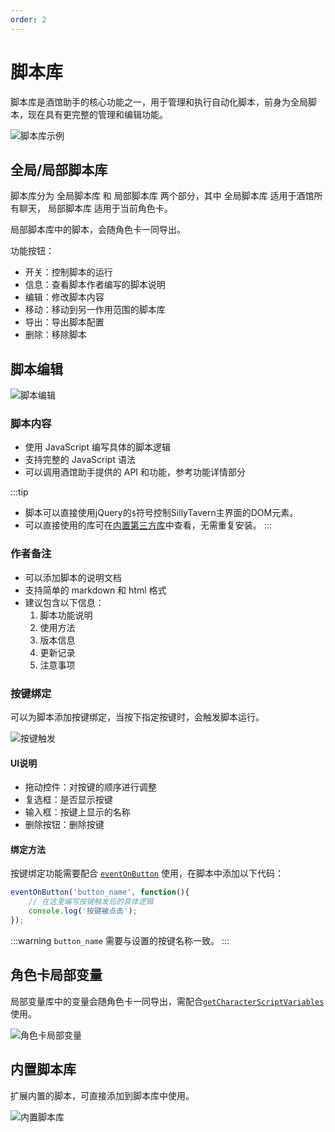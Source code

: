 ```yaml
---
order: 2
---
```

# 脚本库

脚本库是酒馆助手的核心功能之一，用于管理和执行自动化脚本，前身为全局脚本，现在具有更完整的管理和编辑功能。

![脚本库示例](/脚本库.jpg)

## 全局/局部脚本库

脚本库分为 全局脚本库 和 局部脚本库 两个部分，其中 全局脚本库 适用于酒馆所有聊天， 局部脚本库 适用于当前角色卡。

局部脚本库中的脚本，会随角色卡一同导出。

功能按钮：
  - 开关：控制脚本的运行
  - 信息：查看脚本作者编写的脚本说明
  - 编辑：修改脚本内容
  - 移动：移动到另一作用范围的脚本库
  - 导出：导出脚本配置
  - 删除：移除脚本

## 脚本编辑

![脚本编辑](/脚本编辑.jpg)

### 脚本内容

   - 使用 JavaScript 编写具体的脚本逻辑
   - 支持完整的 JavaScript 语法
   - 可以调用酒馆助手提供的 API 和功能，参考功能详情部分

:::tip
- 脚本可以直接使用jQuery的`$`符号控制SillyTavern主界面的DOM元素。
- 可以直接使用的库可在[内置第三方库](/guide/功能详情/其他辅助功能/内置第三方库)中查看，无需重复安装。
:::

### 作者备注
   - 可以添加脚本的说明文档
   - 支持简单的 markdown 和 html 格式
   - 建议包含以下信息：
     1. 脚本功能说明
     2. 使用方法
     3. 版本信息
     4. 更新记录
     5. 注意事项

### 按键绑定

可以为脚本添加按键绑定，当按下指定按键时，会触发脚本运行。

![按键触发](/按键触发.jpg)

#### UI说明

- 拖动控件：对按键的顺序进行调整
- 复选框：是否显示按键
- 输入框：按键上显示的名称
- 删除按钮：删除按键

#### 绑定方法
按键绑定功能需要配合 [`eventOnButton`](/guide/功能详情/监听和发送事件#eventonbutton) 使用，在脚本中添加以下代码：

```javascript
eventOnButton('button_name', function(){
    // 在这里编写按键触发后的具体逻辑
    console.log('按键被点击');
});
```

:::warning
`button_name` 需要与设置的按键名称一致。
:::

## 角色卡局部变量

局部变量库中的变量会随角色卡一同导出，需配合[`getCharacterScriptVariables`](/guide/功能详情/变量操作/获取变量#getcharacterscriptvariables)使用。

![角色卡局部变量](/角色卡局部变量.jpg)

## 内置脚本库

扩展内置的脚本，可直接添加到脚本库中使用。

![内置脚本库](/内置脚本库.jpg)


